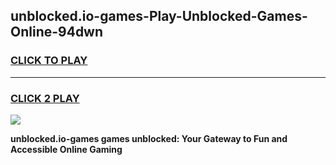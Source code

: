 
## unblocked.io-games-Play-Unblocked-Games-Online-94dwn
<h3>
<a href="https://premium76.site?title=unblocked.io-games&ref=25A">CLICK TO PLAY</a></h3>
<hr>

<h3>
<a href="https://premium76.site?title=unblocked.io-games&ref=25A">CLICK 2 PLAY</a>
  
</h3>

<a href="https://premium76.site?title=unblocked.io-games&ref=25A"><img src="https://clearcache.store/games.png"></a>


**unblocked.io-games games unblocked: Your Gateway to Fun and Accessible Online Gaming**
